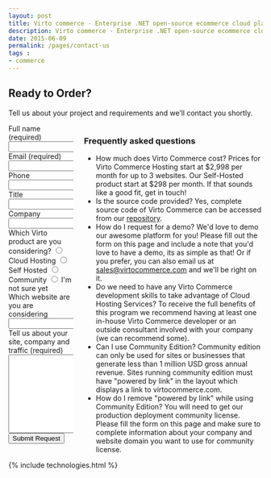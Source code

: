```yaml
---
layout: post
title: Virto commerce - Enterprise .NET open-source ecommerce cloud platform. Request Services
description: Virto commerce - Enterprise .NET open-source ecommerce cloud platform. Request Services
date: 2015-06-09
permalink: /pages/contact-us
tags : 
- commerce
---
```

<article role="main" class="main">
	<div class="roadmap __responsive">
		<h1 class="head-title">Ready to Order?</h1>
		<p class="text">Tell us about your project and requirements and we’ll contact you shortly.</p>
		<div class="columns">
			<div class="column">
				<div class="block">
					<form action="">
						<input type="hidden" value="Contact Us" name="Subject"/>
						<input type="hidden" value="true" name="IsResend"/>
						<input type="hidden" value="/thank-you" name="RedirectUrl" />
						<div class="control-group">
							<label for="Fullname">Full name (required)</label>
							<input type="text" name="Fullname" class="form-input" required>
						</div>
						<div class="control-group">
							<label for="email">Email (required)</label>
							<input type="text" name="To" class="form-input" required>
						</div>
						<div class="control-group">
							<label for="phone">Phone</label>
							<input type="text" name="Phone" class="form-input">
						</div>
						<div class="control-group">
							<label for="title">Title</label>
							<input type="text" name="Title" class="form-input">
						</div>
						<div class="control-group">
							<label for="company">Company</label>
							<input type="text" name="Company" class="form-input">
						</div>
						<div class="control-group">
							<label for="descr">Which Virto product are you considering?</label>
							<label><input name="SoftwareType" type="radio" value="Cloud Hosting"/> Cloud Hosting</label>
							<label><input name="SoftwareType" type="radio" value="Self Hosted"/> Self Hosted</label>
							<label><input name="SoftwareType" type="radio" value="Community"/> Community</label>
							<label><input name="SoftwareType" type="radio" value="Not Sure"/> I'm not sure yet</label>
						</div>
						<div class="control-group">
							<label for="web">Which website are you are considering</label>
							<input type="text" name="Website" class="form-input">
						</div>
						<div class="control-group">
							<label for="descr">Tell us about your site, company and traffic (required)</label>
							<textarea rows="10" cols="30" name="Comments" class="form-text" required></textarea>
						</div>
						<div class="control-group">
							<button class="button fill" type="submit">Submit Request</button>
						</div>
					</form>
				</div>
			</div>
			<div class="column">
				<div class="block">
					<h3>Frequently asked questions</h3>
					<ul class="list">
						<li>
							<span class="title">How much does Virto Commerce cost?</span>
							<span class="descr">Prices for Virto Commerce Hosting start at $2,998 per month for up to 3 websites. Our Self-Hosted product start at $298 per month. If that sounds like a good fit, get in touch!</span>
						</li>
						<li>
							<span class="title">Is the source code provided?</span>
							<span class="descr">Yes, complete source code of Virto Commerce can be accessed from our <a href="http://virtocommerce.com/try-now-download">repository</a>.</span>
						</li>
						<li>
							<span class="title">How do I request for a demo?</span>
							<span class="descr">We'd love to demo our awesome platform for you! Please fill out the form on this page and include a note that you'd love to have a demo, 
							its as simple as that! Or if you prefer, you can also email us at <a href="mailto:sales@virtocommerce.com">sales@virtocommerce.com</a> and we'll be right on it.</span>
						</li>
						<li>
							<span class="title">Do we need to have any Virto Commerce development skills to take advantage of Cloud Hosting Services?</span>
							<span class="descr">To receive the full benefits of this program we recommend having at least one in-house Virto Commerce developer or an outside consultant involved with your company (we can recommend some).</span>
						</li>
						<li>
							<span class="title">Can I use Community Edition?</span>
							<span class="descr">Community edition can only be used for sites or businesses that generate less than 1 million USD gross annual revenue. 
							Sites running community edition must have "powered by link" in the layout which displays a link to virtocommerce.com.</span>
						</li>
						<li>
							<span class="title">How do I remove "powered by link" while using Community Edition?</span>
							<span class="descr">You will need to get our production deployment community license. Please fill the form on this page and make sure to complete information 
							about your company and website domain you want to use for community license.</span>
						</li>
					</ul>
				</div>
			</div>
		</div>
	</div>
	{% include technologies.html %}
</article>
